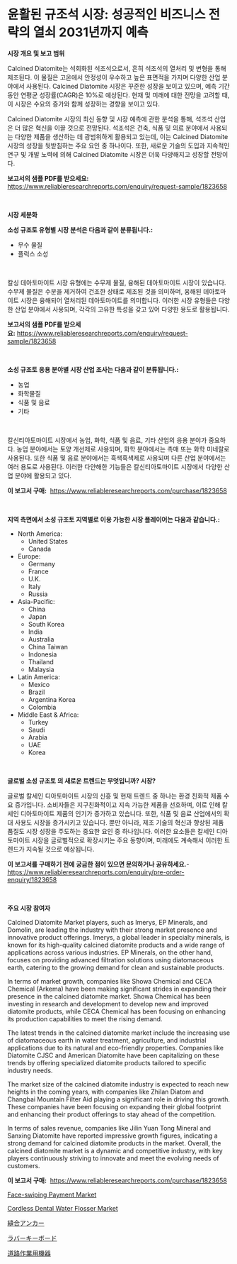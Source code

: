 <p><h1>윤활된 규조석 시장: 성공적인 비즈니스 전략의 열쇠 2031년까지 예측</h1></p><p><strong>시장 개요 및 보고 범위</strong></p>
<p><p>Calcined Diatomite는 석회화된 석조석으로서, 흔히 석조석의 열처리 및 변형을 통해 제조된다. 이 물질은 고온에서 안정성이 우수하고 높은 표면적을 가지며 다양한 산업 분야에서 사용된다. Calcined Diatomite 시장은 꾸준한 성장을 보이고 있으며, 예측 기간 동안 연평균 성장률(CAGR)은 10%로 예상된다. 현재 및 미래에 대한 전망을 고려할 때, 이 시장은 수요의 증가와 함께 성장하는 경향을 보이고 있다.</p><p>Calcined Diatomite 시장의 최신 동향 및 시장 예측에 관한 분석을 통해, 석조석 산업은 더 많은 혁신을 이끌 것으로 전망된다. 석조석은 건축, 식품 및 의료 분야에서 사용되는 다양한 제품을 생산하는 데 광범위하게 활용되고 있는데, 이는 Calcined Diatomite 시장의 성장을 뒷받침하는 주요 요인 중 하나이다. 또한, 새로운 기술의 도입과 지속적인 연구 및 개발 노력에 의해 Calcined Diatomite 시장은 더욱 다양해지고 성장할 전망이다.</p></p>
<p><strong>보고서의 샘플 PDF를 받으세요:</strong> <a href="https://www.reliableresearchreports.com/enquiry/request-sample/1823658">https://www.reliableresearchreports.com/enquiry/request-sample/1823658</a></p>
<p>&nbsp;</p>
<p><strong>시장 세분화</strong></p>
<p><strong>소성 규조토 유형별 시장 분석은 다음과 같이 분류됩니다.:</strong></p>
<p><ul><li>무수 물질</li><li>플럭스 소성</li></ul></p>
<p>&nbsp;</p>
<p><p>칼싱 데아토마이트 시장 유형에는 수무제 물질, 융해된 데아토마이트 시장이 있습니다. 수무제 물질은 수분을 제거하여 건조한 상태로 제조된 것을 의미하며, 융해된 데아토마이트 시장은 융해되어 열처리된 데아토마이트를 의미합니다. 이러한 시장 유형들은 다양한 산업 분야에서 사용되며, 각각의 고유한 특성을 갖고 있어 다양한 용도로 활용됩니다.</p></p>
<p><strong>보고서의 샘플 PDF를 받으세요:</strong>&nbsp;<a href="https://www.reliableresearchreports.com/enquiry/request-sample/1823658">https://www.reliableresearchreports.com/enquiry/request-sample/1823658</a></p>
<p>&nbsp;</p>
<p><strong> 소성 규조토 응용 분야별 시장 산업 조사는 다음과 같이 분류됩니다.:</strong></p>
<p><ul><li>농업</li><li>화학물질</li><li>식품 및 음료</li><li>기타</li></ul></p>
<p>&nbsp;</p>
<p><p>칼신티아토마이트 시장에서 농업, 화학, 식품 및 음료, 기타 산업의 응용 분야가 중요하다. 농업 분야에서는 토양 개선제로 사용되며, 화학 분야에서는 촉매 또는 화학 미네랄로 사용된다. 또한 식품 및 음료 분야에서는 흑색흑색제로 사용되며 다른 산업 분야에서는 여러 용도로 사용된다. 이러한 다얀해한 기능들은 칼신티아토마이트 시장에서 다양한 산업 분야에 활용되고 있다.</p></p>
<p><strong>이 보고서 구매:</strong>&nbsp; <a href="https://www.reliableresearchreports.com/purchase/1823658">https://www.reliableresearchreports.com/purchase/1823658</a></p>
<p>&nbsp;</p>
<p><strong>지역 측면에서 소성 규조토 지역별로 이용 가능한 시장 플레이어는 다음과 같습니다.:</strong></p>
<p><ul>
    <li>
        North America:
        <ul>
            <li>United States</li>
            <li>Canada</li>
        </ul>
    </li>
    <li>
        Europe:
        <ul>
            <li>Germany</li>
            <li>France</li>
            <li>U.K.</li>
            <li>Italy</li>
            <li>Russia</li>
        </ul>
    </li>
    <li>
        Asia-Pacific:
        <ul>
            <li>China</li>
            <li>Japan</li>
            <li>South Korea</li>
            <li>India</li>
            <li>Australia</li>
            <li>China Taiwan</li>
            <li>Indonesia</li>
            <li>Thailand</li>
            <li>Malaysia</li>
        </ul>
    </li>
    <li>
        Latin America:
        <ul>
            <li>Mexico</li>
            <li>Brazil</li>
            <li>Argentina Korea</li>
            <li>Colombia</li>
        </ul>
    </li>
    <li>
        Middle East & Africa:
        <ul>
            <li>Turkey</li>
            <li>Saudi</li>
            <li>Arabia</li>
            <li>UAE</li>
            <li>Korea</li>
        </ul>
    </li>
    </ul></p>
<p>&nbsp;</p>
<p><strong>글로벌 소성 규조토 의 새로운 트렌드는 무엇입니까? 시장?</strong></p>
<p><p>글로벌 칼세인 디아토마이트 시장의 신흥 및 현재 트렌드 중 하나는 환경 친화적 제품 수요 증가입니다. 소비자들은 지구친화적이고 지속 가능한 제품을 선호하며, 이로 인해 칼세인 디아토마이트 제품의 인기가 증가하고 있습니다. 또한, 식품 및 음료 산업에서의 확대 사용도 시장을 증가시키고 있습니다. 뿐만 아니라, 제조 기술의 혁신과 향상된 제품 품질도 시장 성장을 주도하는 중요한 요인 중 하나입니다. 이러한 요소들은 칼세인 디아토마이트 시장을 글로벌적으로 확장시키는 주요 동향이며, 미래에도 계속해서 이러한 트렌드가 지속될 것으로 예상됩니다.</p></p>
<p><strong>이 보고서를 구매하기 전에 궁금한 점이 있으면 문의하거나 공유하세요.</strong>- <a href="https://www.reliableresearchreports.com/enquiry/pre-order-enquiry/1823658">https://www.reliableresearchreports.com/enquiry/pre-order-enquiry/1823658</a></p>
<p>&nbsp;</p>
<p><strong>주요 시장 참여자</strong></p>
<p><p>Calcined Diatomite Market players, such as Imerys, EP Minerals, and Domolin, are leading the industry with their strong market presence and innovative product offerings. Imerys, a global leader in specialty minerals, is known for its high-quality calcined diatomite products and a wide range of applications across various industries. EP Minerals, on the other hand, focuses on providing advanced filtration solutions using diatomaceous earth, catering to the growing demand for clean and sustainable products.</p><p>In terms of market growth, companies like Showa Chemical and CECA Chemical (Arkema) have been making significant strides in expanding their presence in the calcined diatomite market. Showa Chemical has been investing in research and development to develop new and improved diatomite products, while CECA Chemical has been focusing on enhancing its production capabilities to meet the rising demand.</p><p>The latest trends in the calcined diatomite market include the increasing use of diatomaceous earth in water treatment, agriculture, and industrial applications due to its natural and eco-friendly properties. Companies like Diatomite CJSC and American Diatomite have been capitalizing on these trends by offering specialized diatomite products tailored to specific industry needs.</p><p>The market size of the calcined diatomite industry is expected to reach new heights in the coming years, with companies like Zhilan Diatom and Changbai Mountain Filter Aid playing a significant role in driving this growth. These companies have been focusing on expanding their global footprint and enhancing their product offerings to stay ahead of the competition.</p><p>In terms of sales revenue, companies like Jilin Yuan Tong Mineral and Sanxing Diatomite have reported impressive growth figures, indicating a strong demand for calcined diatomite products in the market. Overall, the calcined diatomite market is a dynamic and competitive industry, with key players continuously striving to innovate and meet the evolving needs of customers.</p></p>
<p><strong>이 보고서 구매:</strong>&nbsp;&nbsp;<a href="https://www.reliableresearchreports.com/purchase/1823658">https://www.reliableresearchreports.com/purchase/1823658</a></p>
<p><p><a href="https://issuu.com/reportprime-2/docs/face-swiping-payment-market-size-2030.pptx">Face-swiping Payment Market</a></p><p><a href="https://github.com/Krish2023na/Market-Research-Report-List-3/blob/main/cordless-dental-water-flosser-market.md">Cordless Dental Water Flosser Market</a></p><p><a href="https://medium.com/@briaabshire64/%E7%B3%B8%E3%82%A2%E3%83%B3%E3%82%AB%E3%83%BC%E5%B8%82%E5%A0%B4-2031%E5%B9%B4%E3%81%BE%E3%81%A7%E3%81%AE%E5%8B%95%E5%90%91-%E4%BA%88%E6%B8%AC-%E7%AB%B6%E4%BA%89%E5%88%86%E6%9E%90-8bf5ef4ace81">縫合アンカー</a></p><p><a href="https://github.com/cnnriuez22368/Market-Research-Report-List-1/blob/main/31070105083.md">ラバーキーボード</a></p><p><a href="https://github.com/zekaoe592392/Market-Research-Report-List-1/blob/main/93205265082.md">道路作業用機器</a></p></p>
